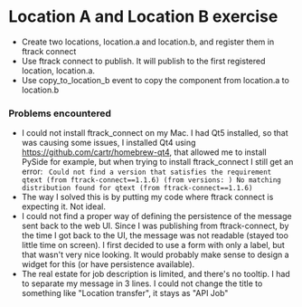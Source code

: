 # Location A and Location B exercise

- Create two locations, location.a and location.b, and register them in
ftrack connect
- Use ftrack connect to publish. It will publish to the first registered
location, location.a.
- Use copy_to_location_b event to copy the component from location.a to location.b

### Problems encountered

- I could not install ftrack_connect on my Mac. I had Qt5 installed,
so that was causing some issues, I installed Qt4 using https://github.com/cartr/homebrew-qt4,
that allowed me to install PySide for example, but when trying to install
ftrack_connect I still get an error:
`
Could not find a version that satisfies the requirement qtext (from ftrack-connect==1.1.6) (from versions: )
No matching distribution found for qtext (from ftrack-connect==1.1.6)`
- The way I solved this is by putting my code where ftrack connect is
expecting it. Not ideal.
- I could not find a proper way of defining the persistence of the message
sent back to the web UI. Since I was publishing from ftrack-connect, by
the time I got back to the UI, the message was not readable (stayed too
little time on screen). I first decided to use a form with only a label,
but that wasn't very nice looking. It would probably make sense to design
a widget for this (or have persistence available).
- The real estate for job description is limited, and there's no tooltip.
I had to separate my message in 3 lines. I could not change the title
to something like "Location transfer", it stays as "API Job"